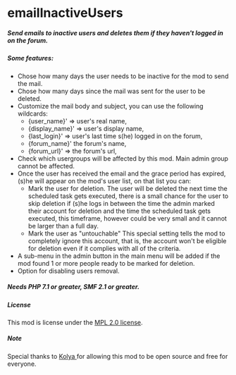 emailInactiveUsers
===================

##### Send emails to inactive users and deletes them if they haven't logged in on the forum.

##### Some features:

- Chose how many days the user needs to be inactive for the mod to send the mail.
- Chose how many days since the mail was sent for the user to be deleted.
- Customize the mail body and subject, you can use the following wildcards:
	- {user_name}' => user's real name,
	- {display_name}' => user's display name,
	- {last_login}' => user's last time s(he) logged in on the forum,
	- {forum_name}' the forum's name,
	- {forum_url}' => the forum's url,
- Check which usergroups will be affected by this mod. Main admin group cannot be affected.
- Once the user has received the email and the grace period has expired, (s)he will appear on the mod's user list, on that list you can:
	- Mark the user for deletion. The user will be deleted the next time the scheduled task gets executed, there is a small chance for the user to skip deletion if (s)he logs in between the time the admin marked their account for deletion and the time the scheduled task gets executed, this timeframe, however could be very small and it cannot be larger than a full day.
	- Mark the user as "untouchable" This special setting tells the mod to completely ignore this account, that is, the account won't be eligible for deletion even if it complies with all of the criteria.
- A sub-menu in the admin button in the main menu will be added if the mod found 1 or more people ready to be marked for deletion.
- Option for disabling users removal.

##### Needs PHP 7.1 or greater, SMF 2.1 or greater.

##### License
This mod is license under the [MPL 2.0 license](http://www.mozilla.org/MPL/2.0/).

##### Note
Special thanks to [Kolya ](http://www.simplemachines.org/community/index.php?action=profile;u=8490) for allowing this mod to be open source and free for everyone.
